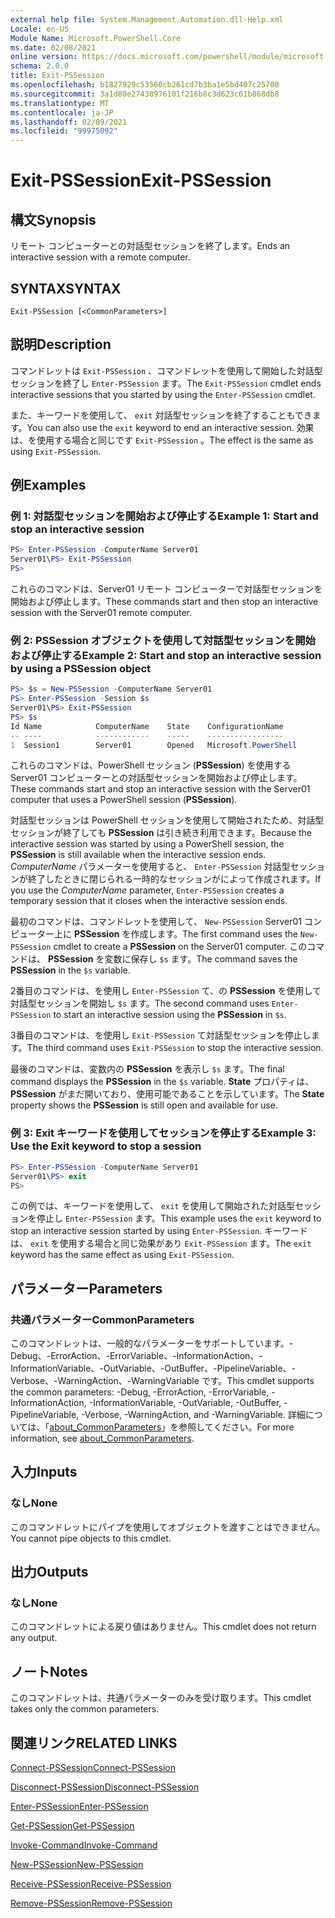 ```yaml
---
external help file: System.Management.Automation.dll-Help.xml
Locale: en-US
Module Name: Microsoft.PowerShell.Core
ms.date: 02/08/2021
online version: https://docs.microsoft.com/powershell/module/microsoft.powershell.core/exit-pssession?view=powershell-7.2&WT.mc_id=ps-gethelp
schema: 2.0.0
title: Exit-PSSession
ms.openlocfilehash: b1827929c53560cb261cd7b3ba1e5bd407c25700
ms.sourcegitcommit: 3a1d80e27438976101f216b8c3d623c61b868db8
ms.translationtype: MT
ms.contentlocale: ja-JP
ms.lasthandoff: 02/09/2021
ms.locfileid: "99975092"
---
```

# <span data-ttu-id="c599b-102">Exit-PSSession</span><span class="sxs-lookup"><span data-stu-id="c599b-102">Exit-PSSession</span></span>

## <span data-ttu-id="c599b-103">構文</span><span class="sxs-lookup"><span data-stu-id="c599b-103">Synopsis</span></span>
<span data-ttu-id="c599b-104">リモート コンピューターとの対話型セッションを終了します。</span><span class="sxs-lookup"><span data-stu-id="c599b-104">Ends an interactive session with a remote computer.</span></span>

## <span data-ttu-id="c599b-105">SYNTAX</span><span class="sxs-lookup"><span data-stu-id="c599b-105">SYNTAX</span></span>

```
Exit-PSSession [<CommonParameters>]
```

## <span data-ttu-id="c599b-106">説明</span><span class="sxs-lookup"><span data-stu-id="c599b-106">Description</span></span>

<span data-ttu-id="c599b-107">コマンドレットは `Exit-PSSession` 、コマンドレットを使用して開始した対話型セッションを終了し `Enter-PSSession` ます。</span><span class="sxs-lookup"><span data-stu-id="c599b-107">The `Exit-PSSession` cmdlet ends interactive sessions that you started by using the `Enter-PSSession` cmdlet.</span></span>

<span data-ttu-id="c599b-108">また、キーワードを使用して、 `exit` 対話型セッションを終了することもできます。</span><span class="sxs-lookup"><span data-stu-id="c599b-108">You can also use the `exit` keyword to end an interactive session.</span></span> <span data-ttu-id="c599b-109">効果は、を使用する場合と同じです `Exit-PSSession` 。</span><span class="sxs-lookup"><span data-stu-id="c599b-109">The effect is the same as using `Exit-PSSession`.</span></span>

## <span data-ttu-id="c599b-110">例</span><span class="sxs-lookup"><span data-stu-id="c599b-110">Examples</span></span>

### <span data-ttu-id="c599b-111">例 1: 対話型セッションを開始および停止する</span><span class="sxs-lookup"><span data-stu-id="c599b-111">Example 1: Start and stop an interactive session</span></span>

```powershell
PS> Enter-PSSession -ComputerName Server01
Server01\PS> Exit-PSSession
PS>
```

<span data-ttu-id="c599b-112">これらのコマンドは、Server01 リモート コンピューターで対話型セッションを開始および停止します。</span><span class="sxs-lookup"><span data-stu-id="c599b-112">These commands start and then stop an interactive session with the Server01 remote computer.</span></span>

### <span data-ttu-id="c599b-113">例 2: PSSession オブジェクトを使用して対話型セッションを開始および停止する</span><span class="sxs-lookup"><span data-stu-id="c599b-113">Example 2: Start and stop an interactive session by using a PSSession object</span></span>

```powershell
PS> $s = New-PSSession -ComputerName Server01
PS> Enter-PSSession -Session $s
Server01\PS> Exit-PSSession
PS> $s
Id Name            ComputerName    State    ConfigurationName
-- ----            ------------    -----    -----------------
1  Session1        Server01        Opened   Microsoft.PowerShell
```

<span data-ttu-id="c599b-114">これらのコマンドは、PowerShell セッション (**PSSession**) を使用する Server01 コンピューターとの対話型セッションを開始および停止します。</span><span class="sxs-lookup"><span data-stu-id="c599b-114">These commands start and stop an interactive session with the Server01 computer that uses a PowerShell session (**PSSession**).</span></span>

<span data-ttu-id="c599b-115">対話型セッションは PowerShell セッションを使用して開始されたため、対話型セッションが終了しても **PSSession** は引き続き利用できます。</span><span class="sxs-lookup"><span data-stu-id="c599b-115">Because the interactive session was started by using a PowerShell session, the **PSSession** is still available when the interactive session ends.</span></span> <span data-ttu-id="c599b-116">_ComputerName_ パラメーターを使用すると、 `Enter-PSSession` 対話型セッションが終了したときに閉じられる一時的なセッションがによって作成されます。</span><span class="sxs-lookup"><span data-stu-id="c599b-116">If you use the _ComputerName_ parameter, `Enter-PSSession` creates a temporary session that it closes when the interactive session ends.</span></span>

<span data-ttu-id="c599b-117">最初のコマンドは、コマンドレットを使用して、 `New-PSSession` Server01 コンピューター上に **PSSession** を作成します。</span><span class="sxs-lookup"><span data-stu-id="c599b-117">The first command uses the `New-PSSession` cmdlet to create a **PSSession** on the Server01 computer.</span></span> <span data-ttu-id="c599b-118">このコマンドは、 **PSSession** を変数に保存し `$s` ます。</span><span class="sxs-lookup"><span data-stu-id="c599b-118">The command saves the **PSSession** in the `$s` variable.</span></span>

<span data-ttu-id="c599b-119">2番目のコマンドは、を使用し `Enter-PSSession` て、の **PSSession** を使用して対話型セッションを開始し `$s` ます。</span><span class="sxs-lookup"><span data-stu-id="c599b-119">The second command uses `Enter-PSSession` to start an interactive session using the **PSSession** in `$s`.</span></span>

<span data-ttu-id="c599b-120">3番目のコマンドは、を使用し `Exit-PSSession` て対話型セッションを停止します。</span><span class="sxs-lookup"><span data-stu-id="c599b-120">The third command uses `Exit-PSSession` to stop the interactive session.</span></span>

<span data-ttu-id="c599b-121">最後のコマンドは、変数内の **PSSession** を表示し `$s` ます。</span><span class="sxs-lookup"><span data-stu-id="c599b-121">The final command displays the **PSSession** in the `$s` variable.</span></span> <span data-ttu-id="c599b-122">**State** プロパティは、 **PSSession** がまだ開いており、使用可能であることを示しています。</span><span class="sxs-lookup"><span data-stu-id="c599b-122">The **State** property shows the **PSSession** is still open and available for use.</span></span>

### <span data-ttu-id="c599b-123">例 3: Exit キーワードを使用してセッションを停止する</span><span class="sxs-lookup"><span data-stu-id="c599b-123">Example 3: Use the Exit keyword to stop a session</span></span>

```powershell
PS> Enter-PSSession -ComputerName Server01
Server01\PS> exit
PS>
```

<span data-ttu-id="c599b-124">この例では、キーワードを使用して、 `exit` を使用して開始された対話型セッションを停止し `Enter-PSSession` ます。</span><span class="sxs-lookup"><span data-stu-id="c599b-124">This example uses the `exit` keyword to stop an interactive session started by using `Enter-PSSession`.</span></span> <span data-ttu-id="c599b-125">キーワードは、 `exit` を使用する場合と同じ効果があり `Exit-PSSession` ます。</span><span class="sxs-lookup"><span data-stu-id="c599b-125">The `exit` keyword has the same effect as using `Exit-PSSession`.</span></span>

## <span data-ttu-id="c599b-126">パラメーター</span><span class="sxs-lookup"><span data-stu-id="c599b-126">Parameters</span></span>

### <span data-ttu-id="c599b-127">共通パラメーター</span><span class="sxs-lookup"><span data-stu-id="c599b-127">CommonParameters</span></span>

<span data-ttu-id="c599b-128">このコマンドレットは、一般的なパラメーターをサポートしています。-Debug、-ErrorAction、-ErrorVariable、-InformationAction、-InformationVariable、-OutVariable、-OutBuffer、-PipelineVariable、-Verbose、-WarningAction、-WarningVariable です。</span><span class="sxs-lookup"><span data-stu-id="c599b-128">This cmdlet supports the common parameters: -Debug, -ErrorAction, -ErrorVariable, -InformationAction, -InformationVariable, -OutVariable, -OutBuffer, -PipelineVariable, -Verbose, -WarningAction, and -WarningVariable.</span></span> <span data-ttu-id="c599b-129">詳細については、「[about_CommonParameters](https://go.microsoft.com/fwlink/?LinkID=113216)」を参照してください。</span><span class="sxs-lookup"><span data-stu-id="c599b-129">For more information, see [about_CommonParameters](https://go.microsoft.com/fwlink/?LinkID=113216).</span></span>

## <span data-ttu-id="c599b-130">入力</span><span class="sxs-lookup"><span data-stu-id="c599b-130">Inputs</span></span>

### <span data-ttu-id="c599b-131">なし</span><span class="sxs-lookup"><span data-stu-id="c599b-131">None</span></span>

<span data-ttu-id="c599b-132">このコマンドレットにパイプを使用してオブジェクトを渡すことはできません。</span><span class="sxs-lookup"><span data-stu-id="c599b-132">You cannot pipe objects to this cmdlet.</span></span>

## <span data-ttu-id="c599b-133">出力</span><span class="sxs-lookup"><span data-stu-id="c599b-133">Outputs</span></span>

### <span data-ttu-id="c599b-134">なし</span><span class="sxs-lookup"><span data-stu-id="c599b-134">None</span></span>

<span data-ttu-id="c599b-135">このコマンドレットによる戻り値はありません。</span><span class="sxs-lookup"><span data-stu-id="c599b-135">This cmdlet does not return any output.</span></span>

## <span data-ttu-id="c599b-136">ノート</span><span class="sxs-lookup"><span data-stu-id="c599b-136">Notes</span></span>

<span data-ttu-id="c599b-137">このコマンドレットは、共通パラメーターのみを受け取ります。</span><span class="sxs-lookup"><span data-stu-id="c599b-137">This cmdlet takes only the common parameters.</span></span>

## <span data-ttu-id="c599b-138">関連リンク</span><span class="sxs-lookup"><span data-stu-id="c599b-138">RELATED LINKS</span></span>

[<span data-ttu-id="c599b-139">Connect-PSSession</span><span class="sxs-lookup"><span data-stu-id="c599b-139">Connect-PSSession</span></span>](Connect-PSSession.md)

[<span data-ttu-id="c599b-140">Disconnect-PSSession</span><span class="sxs-lookup"><span data-stu-id="c599b-140">Disconnect-PSSession</span></span>](Disconnect-PSSession.md)

[<span data-ttu-id="c599b-141">Enter-PSSession</span><span class="sxs-lookup"><span data-stu-id="c599b-141">Enter-PSSession</span></span>](Enter-PSSession.md)

[<span data-ttu-id="c599b-142">Get-PSSession</span><span class="sxs-lookup"><span data-stu-id="c599b-142">Get-PSSession</span></span>](Get-PSSession.md)

[<span data-ttu-id="c599b-143">Invoke-Command</span><span class="sxs-lookup"><span data-stu-id="c599b-143">Invoke-Command</span></span>](Invoke-Command.md)

[<span data-ttu-id="c599b-144">New-PSSession</span><span class="sxs-lookup"><span data-stu-id="c599b-144">New-PSSession</span></span>](New-PSSession.md)

[<span data-ttu-id="c599b-145">Receive-PSSession</span><span class="sxs-lookup"><span data-stu-id="c599b-145">Receive-PSSession</span></span>](Receive-PSSession.md)

[<span data-ttu-id="c599b-146">Remove-PSSession</span><span class="sxs-lookup"><span data-stu-id="c599b-146">Remove-PSSession</span></span>](Remove-PSSession.md)
